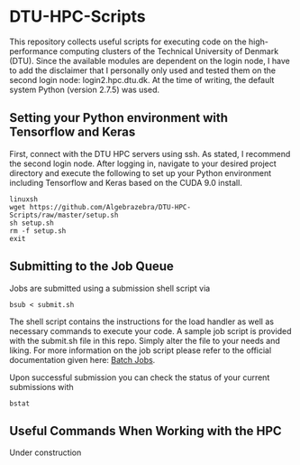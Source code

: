 # DTU-HPC-Scripts

This repository collects useful scripts for executing code on the high-performance computing clusters of the Technical University of Denmark (DTU). 
Since the available modules are dependent on the login node, I have to add the disclaimer that I personally only used and tested them on the second login node: login2.hpc.dtu.dk. At the time of writing, the default system Python (version 2.7.5) was used.

## Setting your Python environment with Tensorflow and Keras

First, connect with the DTU HPC servers using ssh. As stated, I recommend the second login node. After logging in, navigate to your desired project directory and execute the following to set up your Python environment including Tensorflow and Keras based on the CUDA 9.0 install.
```
linuxsh
wget https://github.com/Algebrazebra/DTU-HPC-Scripts/raw/master/setup.sh
sh setup.sh
rm -f setup.sh
exit
```

## Submitting to the Job Queue
Jobs are submitted using a submission shell script via
```
bsub < submit.sh
```
The shell script contains the instructions for the load handler as well as necessary commands to execute your code. A sample job script is provided with the submit.sh file in this repo. Simply alter the file to your needs and liking. For more information on the job script please refer to the official documentation given here: [Batch Jobs](https://www.hpc.dtu.dk/?page_id=234).

Upon successful submission you can check the status of your current submissions with
```
bstat
```

## Useful Commands When Working with the HPC
Under construction